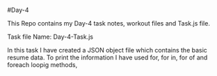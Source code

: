 #Day-4 

This Repo contains my Day-4 task notes, workout files and Task.js file.

Task file Name: Day-4-Task.js

In this task I have created a JSON object file which contains the basic resume data.
To print the information I have used for, for in, for of and foreach loopig methods,
